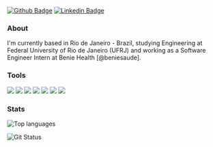 [![Github Badge](https://img.shields.io/badge/-Github-000?style=flat-square&logo=Github&logoColor=white&link=https://github.com/tmedrado)](https://github.com/tmedrado)
[![Linkedin Badge](https://img.shields.io/badge/-LinkedIn-blue?style=flat-square&logo=Linkedin&logoColor=white&link=https://www.linkedin.com/in/tmedrado/)](https://www.linkedin.com/in/tmedrado/)

### About
I'm currently based in Rio de Janeiro - Brazil, studying Engineering at Federal University of Rio de Janeiro (UFRJ) and working as a Software Engineer Intern at Benie Health [@beniesaude].

### Tools
![](https://img.shields.io/badge/Editor-VSCode-informational?style=flat&logo=visual-studio-code&logoColor=white&color=007ACC)
![](https://img.shields.io/badge/Code-JavaScript-informational?style=flat&logo=javascript&logoColor=white&color=#F7DF1E)
![](https://img.shields.io/badge/Code-React-informational?style=flat&logo=react&logoColor=white&color=430098)
![](https://img.shields.io/badge/Code-RubyOnRails-informational?style=flat&logo=ruby-on-rails&logoColor=white&color=#CC0000)
![](https://img.shields.io/badge/Code-Python-informational?style=flat&logo=python&logoColor=white&color=3776AB)
![](https://img.shields.io/badge/Cloud-AWS-informational?style=flat&logo=amazon-aws&logoColor=white&color=#232F3E)
![](https://img.shields.io/badge/Cloud-Heroku-informational?style=flat&logo=heroku&logoColor=white&color=430098)




### Stats
![Top languages](https://github-readme-stats.vercel.app/api/top-langs/?username=tmedrado&show_icons=true&hide_border=true&text_color=c9cacc&title_color=ffffff&bg_color=1d1f21)

![Git Status](https://github-readme-stats.vercel.app/api?username=tmedrado&show_icons=true&hide_border=true&count_private=true&title_color=ffffff&text_color=c9cacc&bg_color=1d1f21)
